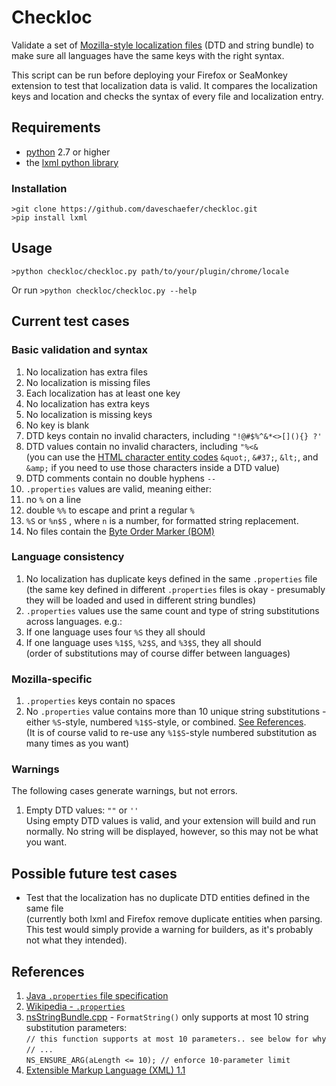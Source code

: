 # Checkloc

Validate a set of [Mozilla-style localization files](https://developer.mozilla.org/en-US/docs/Mozilla/Localization/Localizing_an_extension) (DTD and string bundle) to make sure all languages have the same keys with the right syntax.

This script can be run before deploying your Firefox or SeaMonkey extension to test that localization data is valid. It compares the localization keys and location and checks the syntax of every file and localization entry.


## Requirements

* [python](https://www.python.org/downloads/) 2.7 or higher
* the [lxml python library](http://lxml.de/)

### Installation

```
>git clone https://github.com/daveschaefer/checkloc.git
>pip install lxml
```


## Usage

```>python checkloc/checkloc.py path/to/your/plugin/chrome/locale```

Or run ```>python checkloc/checkloc.py --help```



## Current test cases

### Basic validation and syntax

1. No localization has extra files
2. No localization is missing files
3. Each localization has at least one key
4. No localization has extra keys
5. No localization is missing keys
6. No key is blank
7. DTD keys contain no invalid characters, including ```"!@#$%^&*<>[](){} ?'```
8. DTD values contain no invalid characters, including ```"%<&```  
	(you can use the [HTML character entity codes](https://en.wikipedia.org/wiki/List_of_XML_and_HTML_character_entity_references) ```&quot;```, ```&#37;```, ```&lt;```, and ```&amp;``` if you need to use those characters inside a DTD value)
9. DTD comments contain no double hyphens ```--```
10. ```.properties``` values are valid, meaning either:
  1. no ```%``` on a line
  2. double ```%%``` to escape and print a regular ```%```
  3. ```%S``` or ```%n$S``` , where ```n``` is a number, for formatted string replacement.
11. No files contain the [Byte Order Marker (BOM)](https://developer.mozilla.org/en-US/docs/Mozilla/Tech/XUL/Tutorial/Property_Files#Escape_non-ASCII_Characters)

### Language consistency

1. No localization has duplicate keys defined in the same ```.properties``` file  
	(the same key defined in different ```.properties``` files is okay - presumably they will be loaded and used in different string bundles)
2. ```.properties``` values use the same count and type of string substitutions across languages. e.g.:
  1. If one language uses four ```%S``` they all should
  2. If one language uses ```%1$S```, ```%2$S```, and ```%3$S```, they all should  
  (order of substitutions may of course differ between languages)

### Mozilla-specific

1. ```.properties``` keys contain no spaces
2. No ```.properties``` value contains more than 10 unique string substitutions - either ```%S```-style, numbered ```%1$S```-style, or combined. [See References](#max10subs).  
  (It is of course valid to re-use any ```%1$S```-style numbered substitution as many times as you want)

### Warnings

The following cases generate warnings, but not errors.

1. Empty DTD values: ```""``` or ```''```  
Using empty DTD values is valid, and your extension will build and run normally. No string will be displayed, however, so this may not be what you want.


## Possible future test cases

* Test that the localization has no duplicate DTD entities defined in the same file  
(currently both lxml and Firefox remove duplicate entities when parsing. This test would simply provide a warning for builders, as it's probably not what they intended).

## References

1. [Java ```.properties``` file specification](http://docs.oracle.com/javase/8/docs/api/java/util/Properties.html)
2. [Wikipedia - ```.properties```](https://en.wikipedia.org/wiki/.properties)
3. <a name="max10subs"></a>[nsStringBundle.cpp](https://mxr.mozilla.org/mozilla-central/source/intl/strres/nsStringBundle.cpp) - ```FormatString()``` only supports at most 10 string substitution parameters:  
	```// this function supports at most 10 parameters.. see below for why```  
	```// ...```  
	```NS_ENSURE_ARG(aLength <= 10); // enforce 10-parameter limit```
4. [Extensible Markup Language (XML) 1.1](http://www.w3.org/TR/xml11/#sec-entity-decl])
